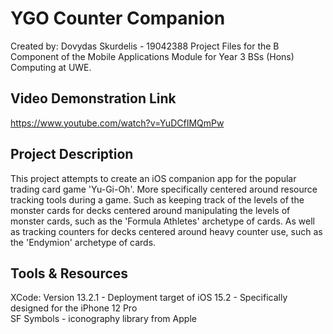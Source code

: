 # YGO Counter Companion
Created by: Dovydas Skurdelis - 19042388
Project Files for the B Component of the Mobile Applications Module for Year 3 BSs (Hons) Computing at UWE.

## Video Demonstration Link
https://www.youtube.com/watch?v=YuDCfIMQmPw

## Project Description
This project attempts to create an iOS companion app for the popular trading card game 'Yu-Gi-Oh'. More specifically centered around resource tracking tools during a game. Such as keeping track of the levels of the monster cards for decks centered around manipulating the levels of monster cards, such as the 'Formula Athletes' archetype of cards. As well as tracking counters for decks centered around heavy counter use, such as the 'Endymion' archetype of cards.

## Tools & Resources 
XCode: Version 13.2.1 - Deployment target of iOS 15.2 - Specifically designed for the iPhone 12 Pro <br/>
SF Symbols - iconography library from Apple
